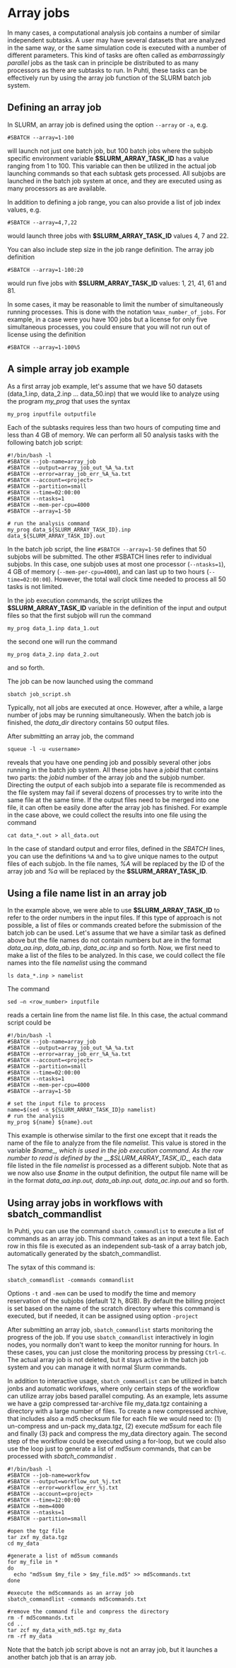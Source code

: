 # Array jobs

In many cases, a computational analysis job contains a number of similar independent subtasks. A user may have several datasets that are analyzed in the same way, or the same simulation code is executed with a number of different parameters. This kind of tasks are often called as _embarrassingly parallel_ jobs as the task can in principle be distributed to as many processors as there are subtasks to run. In Puhti, these tasks can be effectively run by using the array job function of the SLURM batch job system.

## Defining an array job

In SLURM, an array job is defined using the option `--array` or `-a`, e.g.
```
#SBATCH --array=1-100
```
will launch not just one batch job, but 100 batch jobs where the subjob specific environment variable __$SLURM_ARRAY_TASK_ID__ has a value ranging from 1 to 100. This variable can then be utilized in the actual job launching commands so that each subtask gets processed. All subjobs are launched in the batch job system at once, and they are executed using as many processors as are available.

In addition to defining a job range, you can also provide a list of job index values, e.g.
```
#SBATCH --array=4,7,22
```
would launch three jobs with __$SLURM_ARRAY_TASK_ID__ values 4, 7 and 22.

You can also include step size in the job range definition. The array job definition
```
#SBATCH --array=1-100:20
```
would run five jobs with __$SLURM_ARRAY_TASK_ID__ values: 1, 21, 41, 61 and 81.

In some cases, it may be reasonable to limit the number of simultaneously running processes. This is done with the notation `%max_number_of_jobs`. For example, in a case were you have 100 jobs but a license for only five simultaneous processes, you could ensure that you will not run out of license using the definition
```
#SBATCH --array=1-100%5
```
 
## A simple array job example

As a first array job example, let's assume that we have 50 datasets (data_1.inp, data_2.inp … data_50.inp) that we would like to analyze using the program _my_prog_ that uses the syntax
```
my_prog inputfile outputfile
```
Each of the subtasks requires less than two hours of computing time and less than 4 GB of memory. We can perform all 50 analysis tasks with the following batch job script:
```
#!/bin/bash -l
#SBATCH --job-name=array_job
#SBATCH --output=array_job_out_%A_%a.txt
#SBATCH --error=array_job_err_%A_%a.txt
#SBATCH --account=<project>
#SBATCH --partition=small
#SBATCH --time=02:00:00
#SBATCH --ntasks=1
#SBATCH --mem-per-cpu=4000
#SBATCH --array=1-50

# run the analysis command
my_prog data_${SLURM_ARRAY_TASK_ID}.inp data_${SLURM_ARRAY_TASK_ID}.out
```
In the batch job script, the line `#SBATCH --array=1-50` defines that 50 subjobs will be submitted. The other #SBATCH lines refer to individual subjobs. In this case, one subjob uses at most one processor (`--ntasks=1`), 4 GB of memory (`--mem-per-cpu=4000`), and can last up to two hours (`--time=02:00:00`). However, the total wall clock time needed to process all 50 tasks is not limited.

In the job execution commands, the script utilizes the __$SLURM_ARRAY_TASK_ID__ variable in the definition of the input and output files so that the first subjob will run the command
```
my_prog data_1.inp data_1.out
```
the second one will run the command
```
my_prog data_2.inp data_2.out
```
and so forth.

The job can be now launched using the command
```
sbatch job_script.sh
```
Typically, not all jobs are executed at once. However, after a while, a large number of jobs may be running simultaneously. When the batch job is finished, the _data_dir_ directory contains 50 output files.

After submitting an array job, the command
```
squeue -l -u <username>
```
reveals that you have one pending job and possibly several other jobs running in the batch job system. All these jobs have a _jobid_ that contains two parts: the _jobid_ number of the array job and the subjob number. Directing the output of each subjob into a separate file is recommended as the file system may fail if several dozens of processes try to write into the same file at the same time. If the output files need to be merged into one file, it can often be easily done after the array job has finished. For example in the case above, we could collect the results into one file using the command
```
cat data_*.out > all_data.out
```
In the case of standard output and error files, defined in the _SBATCH_ lines,  you can use the definitions `%A` and `%a` to give unique names to the output files of each subjob. In the file names, _%A_ will be replaced by the ID of the array job and _%a_ will be replaced by the __$SLURM_ARRAY_TASK_ID__.

## Using a file name list in an array job

In the example above, we were able to use __$SLURM_ARRAY_TASK_ID__ to refer to the order numbers in the input files. If this type of approach is not possible, a list of files or commands created before the submission of the batch job can be used. Let's assume that we have a similar task as defined above but the file names do not contain numbers but are in the format _data_aa.inp_, _data_ab.inp_, _data_ac.inp_ and so forth. Now, we first need to make a list of the files to be analyzed. In this case, we could collect the file names into the file _namelist_ using the command
```
ls data_*.inp > namelist
```
The command
```
sed –n <row_number> inputfile
```
reads a certain line from the name list file. In this case, the actual command script could be
```
#!/bin/bash -l
#SBATCH --job-name=array_job
#SBATCH --output=array_job_out_%A_%a.txt
#SBATCH --error=array_job_err_%A_%a.txt
#SBATCH --account=<project>
#SBATCH --partition=small
#SBATCH --time=02:00:00
#SBATCH --ntasks=1
#SBATCH --mem-per-cpu=4000
#SBATCH --array=1-50

# set the input file to process
name=$(sed -n ${SLURM_ARRAY_TASK_ID}p namelist)
# run the analysis
my_prog ${name} ${name}.out
```
This example is otherwise similar to the first one except that it reads the name of the file to analyze from the file _namelist_. This value is stored in the variable _$name_, which is used in the job execution command. As the row number to read is defined by the __$SLURM_ARRAY_TASK_ID__, each data file listed in the file _namelist_ is processed as a different subjob. Note that as we now also use _$name_ in the output definition, the output file name will be in the format _data_aa.inp.out, data_ab.inp.out, data_ac.inp.out_ and so forth.

 
## Using array jobs in workflows with sbatch_commandlist
 
In Puhti, you can use the command `sbatch_commandlist` to execute a list of commands as an array job. This command takes as an input a text file. Each row in this file is executed as an independent sub-task of a array batch job, automatically generated by the sbatch_commandlist.

The sytax of this command is:
```text
sbatch_commandlist -commands commandlist
```

Options `-t` and `-mem` can be used to modify the time and memory reservation of the subjobs (default 12 h, 8GB).
By default the billing project is set based on the name of the scratch directory where this command is executed, but if needed, it can be assigned using option `-project`

After submitting an array job, `sbatch_commandlist` starts monitoring the progress of the job. If you use `sbatch_commandlist` interactively in login nodes, you normally don't want to keep the monitor running for hours. In these cases, you can just close the monitoring process by pressing `Ctrl-c`. The actual array job is not deleted, but it stays active in the batch job system and you can manage it with normal Slurm commands.

In addition to interactive usage, `sbatch_commandlist` can be utilized in batch jonbs and automatic workfows, where only certain steps of the workflow can utilize array jobs based parallel computing. As an example, lets assume we have a gzip compressed tar-archive file my_data.tgz containing a directory with a large number of files. To create a new compressed archive, that includes also a md5 checksum file for each file we would need to: (1) un-compress and un-pack my_data.tgz,  (2) execute _md5sum_ for each file and finally (3) pack and compress the my_data directory again. The second step of the workflow could be executed using a for-loop, but we could also use the loop just to generate a list of _md5sum_ commands, that can be processed with _sbatch_commandist_ .
```text
#!/bin/bash -l
#SBATCH --job-name=workfow
#SBATCH --output=workflow_out_%j.txt
#SBATCH --error=workflow_err_%j.txt
#SBATCH --account=<project>
#SBATCH --time=12:00:00
#SBATCH --mem=4000
#SBATCH --ntasks=1
#SBATCH --partition=small

#open the tgz file
tar zxf my_data.tgz
cd my_data

#generate a list of md5sum commands
for my_file in *
do
  echo "md5sum $my_file > $my_file.md5" >> md5commands.txt
done

#execute the md5commands as an array job
sbatch_commandlist -commands md5commands.txt

#remove the command file and compress the directory
rm -f md5commands.txt
cd ..
tar zcf my_data_with_md5.tgz my_data
rm -rf my_data
```
Note that the batch job script above is not an array job, but it launches a another batch job that is an array job.
